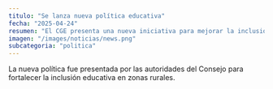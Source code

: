 ```yaml
---
titulo: "Se lanza nueva política educativa"
fecha: "2025-04-24"
resumen: "El CGE presenta una nueva iniciativa para mejorar la inclusión escolar."
imagen: "/images/noticias/news.png"
subcategoria: "politica"
---
```


La nueva política fue presentada por las autoridades del Consejo para fortalecer la inclusión educativa en zonas rurales.
